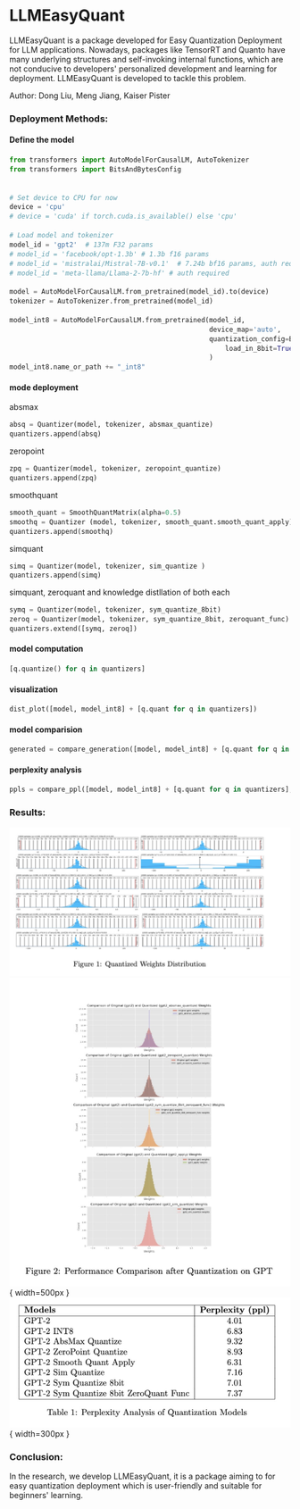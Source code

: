 # LLMEasyQuant

LLMEasyQuant is a package developed for Easy Quantization Deployment for LLM applications. Nowadays, packages like TensorRT and Quanto have many underlying structures and self-invoking internal functions, which are not conducive to developers' personalized development and learning for deployment. LLMEasyQuant is developed to tackle this problem.

Author: Dong Liu, Meng Jiang, Kaiser Pister

### Deployment Methods:
#### Define the model
```python
from transformers import AutoModelForCausalLM, AutoTokenizer
from transformers import BitsAndBytesConfig


# Set device to CPU for now
device = 'cpu'
# device = 'cuda' if torch.cuda.is_available() else 'cpu'

# Load model and tokenizer
model_id = 'gpt2'  # 137m F32 params
# model_id = 'facebook/opt-1.3b' # 1.3b f16 params
# model_id = 'mistralai/Mistral-7B-v0.1'  # 7.24b bf16 params, auth required
# model_id = 'meta-llama/Llama-2-7b-hf' # auth required

model = AutoModelForCausalLM.from_pretrained(model_id).to(device)
tokenizer = AutoTokenizer.from_pretrained(model_id)

model_int8 = AutoModelForCausalLM.from_pretrained(model_id,
                                                  device_map='auto',
                                                  quantization_config=BitsAndBytesConfig(
                                                      load_in_8bit=True)
                                                  )
model_int8.name_or_path += "_int8"
```

#### mode deployment
absmax
```python
absq = Quantizer(model, tokenizer, absmax_quantize)
quantizers.append(absq)
```

zeropoint
```python
zpq = Quantizer(model, tokenizer, zeropoint_quantize)
quantizers.append(zpq)
```

smoothquant
```python
smooth_quant = SmoothQuantMatrix(alpha=0.5)
smoothq = Quantizer (model, tokenizer, smooth_quant.smooth_quant_apply)
quantizers.append(smoothq)
```

simquant
```python
simq = Quantizer(model, tokenizer, sim_quantize )
quantizers.append(simq)
```

simquant, zeroquant and knowledge distllation of both each
```python
symq = Quantizer(model, tokenizer, sym_quantize_8bit)
zeroq = Quantizer(model, tokenizer, sym_quantize_8bit, zeroquant_func)
quantizers.extend([symq, zeroq])
```

#### model computation
```python
[q.quantize() for q in quantizers]
```

#### visualization
```python
dist_plot([model, model_int8] + [q.quant for q in quantizers])
```

#### model comparision
```python
generated = compare_generation([model, model_int8] + [q.quant for q in quantizers], tokenizer, max_length=200, temperature=0.8)
```

#### perplexity analysis
```python
ppls = compare_ppl([model, model_int8] + [q.quant for q in quantizers], tokenizer, list(generated.values()))
```


### Results:
![](results/quant_weights_distribution.jpeg)
![](results/perfermance_comparision.jpeg){ width=500px }
![](results/ppl_analysis.jpeg){ width=300px }

### Conclusion:
In the research, we develop LLMEasyQuant, it is a package aiming to for easy quantization deployment which is user-friendly and suitable for beginners' learning.

